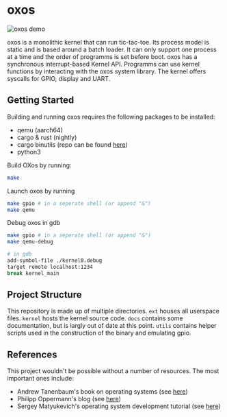 # oxos

![oxos demo](./.github/images/oxos.gif)

oxos is a monolithic kernel that can run tic-tac-toe.
Its process model is static and is based around a batch loader.
It can only support one process at a time and the order of programms is set before boot.
oxos has a synchronous interrupt-based Kernel API.
Programms can use kernel functions by interacting with the oxos system library.
The kernel offers syscalls for GPIO, display and UART.

## Getting Started
Building and running oxos requires the following packages to be installed:
- qemu (aarch64)
- cargo & rust (nightly)
- cargo binutils (repo can be found [here](https://github.com/rust-embedded/cargo-binutils))
- python3

Build OXos by running:
```bash
make
```

Launch oxos by running
```bash
make gpio # in a seperate shell (or append "&")
make qemu
```

Debug oxos in gdb 
```bash
make gpio # in a seperate shell (or append "&")
make qemu-debug

# in gdb
add-symbol-file ./kernel8.debug
target remote localhost:1234
break kernel_main
```

## Project Structure

This repository is made up of multiple directories.
`ext` houses all userspace files.
`kernel` hosts the kernel source code.
 `docs` contains some documentation, but is largly out of date at this point.
 `utils` contains helper scripts used in the construction of the binary and emulating gpio.

## References
This project wouldn't be possible without a number of resources.
The most important ones include:
- Andrew Tanenbaum's book on operating systems (see [here](https://csc-knu.github.io/sys-prog/books/Andrew%20S.%20Tanenbaum%20-%20Modern%20Operating%20Systems.pdf))
- Philipp Oppermann's blog (see [here](https://os.phil-opp.com/))
- Sergey Matyukevich's operating system development tutorial (see [here](https://github.com/s-matyukevich/raspberry-pi-os))
